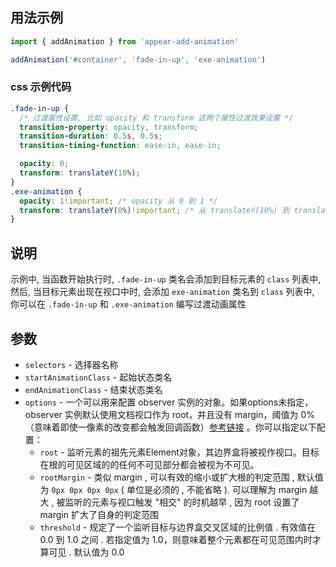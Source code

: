 ## 用法示例
```javascript
import { addAnimation } from 'appear-add-animation'

addAnimation('#container', 'fade-in-up', 'exe-animation')
```
### css 示例代码
```css
.fade-in-up {
  /* 过渡属性设置, 比如 opacity 和 transform 这两个属性过渡效果设置 */
  transition-property: opacity, transform;
  transition-duration: 0.5s, 0.5s;
  transition-timing-function: ease-in, ease-in;

  opacity: 0;
  transform: translateY(10%);
}
.exe-animation {
  opacity: 1!important; /* opacity 从 0 到 1 */
  transform: translateY(0%)!important; /* 从 translateY(10%) 到 translateY(0%) */
}
```
## 说明

示例中, 当函数开始执行时, `.fade-in-up` 类名会添加到目标元素的 `class` 列表中, 然后, 当目标元素出现在视口中时, 会添加 `exe-animation` 类名到 `class` 列表中, 你可以在 `.fade-in-up` 和 `.exe-animation` 编写过渡动画属性

## 参数
* `selectors` - 选择器名称
* `startAnimationClass` - 起始状态类名
* `endAnimationClass` - 结束状态类名
* `options` - 一个可以用来配置 observer 实例的对象。如果options未指定，observer 实例默认使用文档视口作为 root，并且没有 margin，阈值为 0%（意味着即使一像素的改变都会触发回调函数）[参考链接](https://developer.mozilla.org/zh-CN/docs/Web/API/IntersectionObserver/IntersectionObserver) 。你可以指定以下配置：
  * `root` - 监听元素的祖先元素Element对象，其边界盒将被视作视口。目标在根的可见区域的的任何不可见部分都会被视为不可见。
  * `rootMargin` - 类似 margin , 可以有效的缩小或扩大根的判定范围 , 默认值为 `0px 0px 0px 0px` ( 单位是必须的 , 不能省略 ). 可以理解为 margin 越大 , 被监听的元素与视口触发 "相交" 的时机越早 , 因为 root 设置了 margin 扩大了自身的判定范围
  * `threshold` - 规定了一个监听目标与边界盒交叉区域的比例值 . 有效值在 0.0 到 1.0 之间 . 若指定值为 1.0，则意味着整个元素都在可见范围内时才算可见 . 默认值为 0.0


